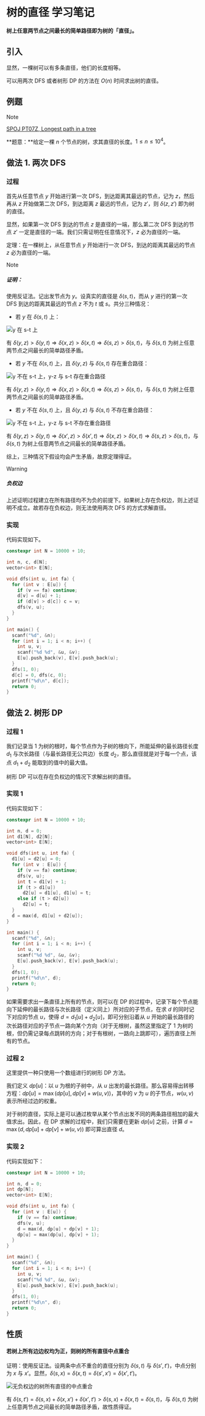 # 树的直径 学习笔记

**树上任意两节点之间最长的简单路径即为树的「直径」。**

## 引入

显然，一棵树可以有多条直径，他们的长度相等。

可以用两次 DFS 或者树形 DP 的方法在 $O(n)$ 时间求出树的直径。

## 例题

> [!note] 
>
> [SPOJ PT07Z, Longest path in a tree](https://www.spoj.com/problems/PT07Z/)
>
> **题意：**给定一棵 $n$ 个节点的树，求其直径的长度。$1\leq n\leq 10^4$。

## 做法 1. 两次 DFS

### 过程

首先从任意节点 $y$ 开始进行第一次 DFS，到达距离其最远的节点，记为 $z$，然后再从 $z$ 开始做第二次 DFS，到达距离 $z$ 最远的节点，记为 $z'$，则 $\delta(z,z')$ 即为树的直径。

显然，如果第一次 DFS 到达的节点 $z$ 是直径的一端，那么第二次 DFS 到达的节点 $z'$ 一定是直径的一端。我们只需证明在任意情况下，$z$ 必为直径的一端。

定理：在一棵树上，从任意节点 $y$ 开始进行一次 DFS，到达的距离其最远的节点 $z$ 必为直径的一端。

> [!note] 
>
> ##### 证明：
>
> 使用反证法。记出发节点为 $y$。设真实的直径是 $\delta(s,t)$，而从 $y$ 进行的第一次 DFS 到达的距离其最远的节点 $z$ 不为 $t$ 或 $s$。共分三种情况：
>
> -   若 $y$ 在 $\delta(s,t)$ 上：
>
> ![y 在 s-t 上](./images/tree-diameter1.svg)
>
> 有 $\delta(y,z) > \delta(y,t) \Longrightarrow \delta(x,z) > \delta(x,t) \Longrightarrow \delta(s,z) > \delta(s,t)$，与 $\delta(s,t)$ 为树上任意两节点之间最长的简单路径矛盾。
>
> -   若 $y$ 不在 $\delta(s,t)$ 上，且 $\delta(y,z)$ 与 $\delta(s,t)$ 存在重合路径：
>
> ![y 不在 s-t 上，y-z 与 s-t 存在重合路径](./images/tree-diameter2.svg)
>
> 有 $\delta(y,z) > \delta(y,t) \Longrightarrow \delta(x,z) > \delta(x,t) \Longrightarrow \delta(s,z) > \delta(s,t)$，与 $\delta(s,t)$ 为树上任意两节点之间最长的简单路径矛盾。
>
> -   若 $y$ 不在 $\delta(s,t)$ 上，且 $\delta(y,z)$ 与 $\delta(s,t)$ 不存在重合路径：
>
> ![y 不在 s-t 上，y-z 与 s-t 不存在重合路径](./images/tree-diameter3.svg)
>
> 有 $\delta(y,z) > \delta(y,t) \Longrightarrow \delta(x',z) > \delta(x',t) \Longrightarrow \delta(x,z) > \delta(x,t) \Longrightarrow \delta(s,z) > \delta(s,t)$，与 $\delta(s,t)$ 为树上任意两节点之间最长的简单路径矛盾。
>
> 综上，三种情况下假设均会产生矛盾，故原定理得证。

> [!warning]
>
> ##### 负权边
>
> 上述证明过程建立在所有路径均不为负的前提下。如果树上存在负权边，则上述证明不成立。故若存在负权边，则无法使用两次 DFS 的方式求解直径。

### 实现

代码实现如下。

```c++
constexpr int N = 10000 + 10;

int n, c, d[N];
vector<int> E[N];

void dfs(int u, int fa) {
  for (int v : E[u]) {
    if (v == fa) continue;
    d[v] = d[u] + 1;
    if (d[v] > d[c]) c = v;
    dfs(v, u);
  }
}

int main() {
  scanf("%d", &n);
  for (int i = 1; i < n; i++) {
    int u, v;
    scanf("%d %d", &u, &v);
    E[u].push_back(v), E[v].push_back(u);
  }
  dfs(1, 0);
  d[c] = 0, dfs(c, 0);
  printf("%d\n", d[c]);
  return 0;
}
```

## 做法 2. 树形 DP

### 过程 1

我们记录当 $1$ 为树的根时，每个节点作为子树的根向下，所能延伸的最长路径长度 $d_1$ 与次长路径（与最长路径无公共边）长度 $d_2$，那么直径就是对于每一个点，该点 $d_1 + d_2$ 能取到的值中的最大值。

树形 DP 可以在存在负权边的情况下求解出树的直径。

### 实现 1

代码实现如下：

```cpp
constexpr int N = 10000 + 10;

int n, d = 0;
int d1[N], d2[N];
vector<int> E[N];

void dfs(int u, int fa) {
  d1[u] = d2[u] = 0;
  for (int v : E[u]) {
    if (v == fa) continue;
    dfs(v, u);
    int t = d1[v] + 1;
    if (t > d1[u])
      d2[u] = d1[u], d1[u] = t;
    else if (t > d2[u])
      d2[u] = t;
  }
  d = max(d, d1[u] + d2[u]);
}

int main() {
  scanf("%d", &n);
  for (int i = 1; i < n; i++) {
    int u, v;
    scanf("%d %d", &u, &v);
    E[u].push_back(v), E[v].push_back(u);
  }
  dfs(1, 0);
  printf("%d\n", d);
  return 0;
}
```

如果需要求出一条直径上所有的节点，则可以在 DP 的过程中，记录下每个节点能向下延伸的最长路径与次长路径（定义同上）所对应的子节点，在求 $d$ 的同时记下对应的节点 $u$，使得 $d = d_1[u] + d_2[u]$，即可分别沿着从 $u$ 开始的最长路径的次长路径对应的子节点一路向某个方向（对于无根树，虽然这里指定了 $1$ 为树的根，但仍需记录每点跳转的方向；对于有根树，一路向上跳即可），遍历直径上所有的节点。

### 过程 2

这里提供一种只使用一个数组进行的树形 DP 方法。

我们定义 $dp[u]$：以 $u$ 为根的子树中，从 $u$ 出发的最长路径。那么容易得出转移方程：$dp[u] = \max(dp[u], dp[v] + w(u, v))$，其中的 $v$ 为 $u$ 的子节点，$w(u, v)$ 表示所经过边的权重。

对于树的直径，实际上是可以通过枚举从某个节点出发不同的两条路径相加的最大值求出。因此，在 DP 求解的过程中，我们只需要在更新 $dp[u]$ 之前，计算 $d = \max(d, dp[u] + dp[v] + w(u, v))$ 即可算出直径 $d$。

### 实现 2

代码实现如下：

```cpp
constexpr int N = 10000 + 10;

int n, d = 0;
int dp[N];
vector<int> E[N];

void dfs(int u, int fa) {
  for (int v : E[u]) {
    if (v == fa) continue;
    dfs(v, u);
    d = max(d, dp[u] + dp[v] + 1);
    dp[u] = max(dp[u], dp[v] + 1);
  }
}

int main() {
  scanf("%d", &n);
  for (int i = 1; i < n; i++) {
    int u, v;
    scanf("%d %d", &u, &v);
    E[u].push_back(v), E[v].push_back(u);
  }
  dfs(1, 0);
  printf("%d\n", d);
  return 0;
}
```

## 性质

#### 若树上所有边边权均为正，则树的所有直径中点重合

证明：使用反证法。设两条中点不重合的直径分别为 $\delta(s,t)$ 与 $\delta(s',t')$，中点分别为 $x$ 与 $x'$。显然，$\delta(s,x) = \delta(x,t) = \delta(s',x') = \delta(x',t')$。

![无负权边的树所有直径的中点重合](./images/tree-diameter4.svg)

有 $\delta(s,t') = \delta(s,x) + \delta(x,x') + \delta(x',t') > \delta(s,x) + \delta(x,t) = \delta(s,t)$，与 $\delta(s,t)$ 为树上任意两节点之间最长的简单路径矛盾，故性质得证。